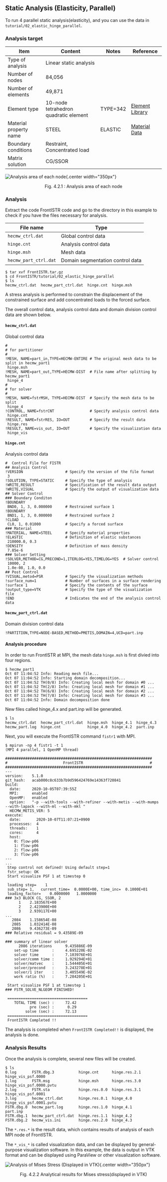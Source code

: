 ## Static Analysis (Elasticity, Parallel)

To run 4 parallel static analysis(elasticity), and you can use the data in `tutorial/02_elastic_hinge_parallel`.

### Analysis target

 | Item               | Content                | Notes    | Reference   |
 |--------------------|------------------------|----------|-------------|
 | Type of analysis   | Linear static analysis | | |
 | Number of nodes    | 84,056                 | | |
 | Number of elements | 49,871                 | | |
 | Element type       | 10-node tetrahedron quadratic element | TYPE=342 | [Element Library](../analysis/analysis_02.html#element-library) |
 | Material property name | STEEL | ELASTIC | [Material Data](../analysis/analysis_02.html#material-data)|
 | Boundary conditions | Restraint, Concentrated load | | |
 | Matrix solution     | CG/SSOR                | | |

![Analysis area of each node](./media/tutorial02_01.png){.center width="350px"}

<div style="text-align: center;"> 
Fig. 4.2.1 : Analysis area of each node
</div>

### Analysis

Extract the code FrontISTR code and go to the directory in this example to check if you have the files necessary for analysis.

 | File name             | Type                  |
 |-----------------------|-----------------------|
 | `hecmw_ctrl.dat`      | Global control data   |
 | `hinge.cnt`           | Analysis control data |
 | `hinge.msh`           | Mesh data             |
 | `hecmw_part_ctrl.dat` | Domain segmentation control data |

``` 
$ tar xvf FrontISTR.tar.gz
$ cd FrontISTR/tutorial/02_elastic_hinge_parallel
$ ls
hecmw_ctrl.dat  hecmw_part_ctrl.dat  hinge.cnt  hinge.msh
``` 

A stress analysis is performed to constrain the displacement of the constrained surface and add concentrated loads to the forced surface.

The overall control data, analysis control data and domain division control data are shown below.

#### `hecmw_ctrl.dat`

Global control data

```
#
# for partitioner
#
!MESH, NAME=part_in,TYPE=HECMW-ENTIRE # The original mesh data to be split in hecmw_part1
 hinge.msh
!MESH, NAME=part_out,TYPE=HECMW-DIST  # File name after splitting by hecmw_part1
 hinge_4
#
# for solver
#
!MESH, NAME=fstrMSH, TYPE=HECMW-DIST  # Specify the mesh data to be split
 hinge_4
!CONTROL, NAME=fstrCNT                # Specify analysis control data
 hinge.cnt
!RESULT, NAME=fstrRES, IO=OUT         # Specify the result data
 hinge.res
!RESULT, NAME=vis_out, IO=OUT         # Specify the visualization data
 hinge_vis
```

#### `hinge.cnt`

Analysis control data

```
#  Control File for FISTR
## Analysis Control
!VERSION                   # Specify the version of the file format
 3
!SOLUTION, TYPE=STATIC     # Specify the type of analysis
!WRITE,RESULT              # Specification of the result data output
!WRITE,VISUAL              # Specify the output of visualization data
## Solver Control
### Boundary Conditon
!BOUNDARY
 BND0, 1, 3, 0.000000      # Restrained surface 1
!BOUNDARY
 BND1, 1, 3, 0.000000      # Restrained surface 2
!CLOAD
 CL0, 1, 0.01000           # Specify a forced surface
### Material
!MATERIAL, NAME=STEEL      # Specify material properties
!ELASTIC                   # Definition of elastic substances
 210000.0, 0.3
!DENSITY                   # Definition of mass density
 7.85e-6
### Solver Setting
!SOLVER,METHOD=CG,PRECOND=1,ITERLOG=YES,TIMELOG=YES  # Solver control
 10000, 2
 1.0e-08, 1.0, 0.0
## Post Control
!VISUAL,metod=PSR          # Specify the visualization methods
!surface_num=1             # Number of surfaces in a surface rendering
!surface 1                 # Specify the contents of the surface
!output_type=VTK           # Specify the type of the visualization file
!END                       # Indicates the end of the analysis control data
```

#### `hecmw_part_ctrl.dat`

Domain division control data

```
!PARTITION,TYPE=NODE-BASED,METHOD=PMETIS,DOMAIN=4,UCD=part.inp
```

#### Analysis procedure

In order to run FrontISTR at MPI, the mesh data `hinge.msh` is first divied into four regions.

```
$ hecmw_part1
Oct 07 11:04:52 Info: Reading mesh file...
Oct 07 11:04:52 Info: Starting domain decomposition...
Oct 07 11:04:52 TH(0/8) Info: Creating local mesh for domain #0 ...
Oct 07 11:04:52 TH(2/8) Info: Creating local mesh for domain #1 ...
Oct 07 11:04:52 TH(6/8) Info: Creating local mesh for domain #2 ...
Oct 07 11:04:52 TH(7/8) Info: Creating local mesh for domain #3 ...
Oct 07 11:04:52 Info: Domain decomposition done
```

New files called hinge_4.x and part.inp will be generated.

```
$ ls
hecmw_ctrl.dat  hecmw_part_ctrl.dat  hinge.msh  hinge_4.1  hinge_4.3
hecmw_part.log  hinge.cnt            hinge_4.0  hinge_4.2  part.inp
```

Next, you will execute the FrontISTR command `fistr1` with MPI.

```
$ mpirun -np 4 fistr1 -t 1
(MPI 4 parallel, 1 OpenMP thread)
```

```
##################################################################
#                         FrontISTR                              #
##################################################################
---
version:    5.1.0
git_hash:   acab000c8c633b7b9d596424769e14363f720841
build:
  date:     2020-10-05T07:39:55Z
  MPI:      enabled
  OpenMP:   enabled
  option:   "-p --with-tools --with-refiner --with-metis --with-mumps --with-lapack --with-ml --with-mkl "
  HECMW_METIS_VER: 5
execute:
  date:       2020-10-07T11:07:21+0900
  processes:  4
  threads:    1
  cores:      4
  host:
    0: flow-p06
    1: flow-p06
    2: flow-p06
    3: flow-p06
---
...
 Step control not defined! Using default step=1
 fstr_setup: OK
 Start visualize PSF 1 at timestep 0

 loading step=    1
 sub_step= 1,   current_time=  0.0000E+00, time_inc=  0.1000E+01
 loading_factor=    0.0000000   1.0000000
### 3x3 BLOCK CG, SSOR, 2
      1    2.183567E+00
      2    2.423900E+00
      3    2.939117E+00
...
   2084    1.158654E-08
   2085    1.032414E-08
   2086    9.436273E-09
### Relative residual = 9.43589E-09

### summary of linear solver
      2086 iterations      9.435886E-09
    set-up time      :     4.695220E-02
    solver time      :     7.103976E+01
    solver/comm time :     1.929294E+01
    solver/matvec    :     1.544405E+01
    solver/precond   :     3.243278E+01
    solver/1 iter    :     3.405549E-02
    work ratio (%)   :     7.284205E+01

 Start visualize PSF 1 at timestep 1
### FSTR_SOLVE_NLGEOM FINISHED!

 ====================================
    TOTAL TIME (sec) :     72.42
           pre (sec) :      0.29
         solve (sec) :     72.13
 ====================================
 FrontISTR Completed !!
```

The analysis is completed when `FrontISTR Completed!!` is displayed, the analysis is done.

### Analysis Results

Once the analysis is complete, several new files will be created.

```
$ ls
0.log       FSTR.dbg.3           hinge.cnt      hinge.res.2.1  hinge_vis_psf.0000
1.log       FSTR.msg             hinge.msh      hinge.res.3.0  hinge_vis_psf.0000.pvtu
2.log       FSTR.sta             hinge.res.0.0  hinge.res.3.1  hinge_vis_psf.0001
3.log       hecmw_ctrl.dat       hinge.res.0.1  hinge_4.0      hinge_vis_psf.0001.pvtu
FSTR.dbg.0  hecmw_part.log       hinge.res.1.0  hinge_4.1      part.inp
FSTR.dbg.1  hecmw_part_ctrl.dat  hinge.res.1.1  hinge_4.2
FSTR.dbg.2  hecmw_vis.ini        hinge.res.2.0  hinge_4.3
```

The `*.res.*` is the result data, which contains results of analysis of each MPI node of FrontISTR.

The `*_vis_*` is called visualization data, and can be displayed by general-purpose visualization software. In this example, the data is output in VTK format and can be displayed using ParaView or other visualization software.


![Analysis of Mises Stress (Displayed in VTK)](./media/tutorial02_02.png){.center width="350px"}
<div style="text-align: center;">
Fig. 4.2.2 Analytical results for Mises stress(displayed in VTK)
</div>

